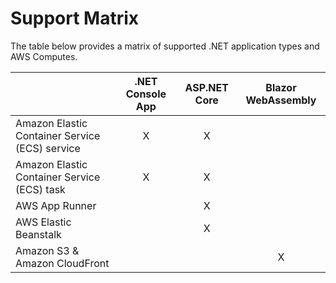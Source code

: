 # Support Matrix

The table below provides a matrix of supported .NET application types and AWS Computes.

|                   | .NET Console App   | 	ASP.NET Core    | Blazor WebAssembly   |
| :---              |    :----:     |          :---:    |    :---:  |
| Amazon Elastic Container Service (ECS) service| X             | X                 |           |
| Amazon Elastic Container Service (ECS) task	| X             | X                 |           |
| AWS App Runner    |              | X                 |           |
| AWS Elastic Beanstalk     |               | X                 |           |
| Amazon S3 & Amazon CloudFront        |               |                   |   X       |





